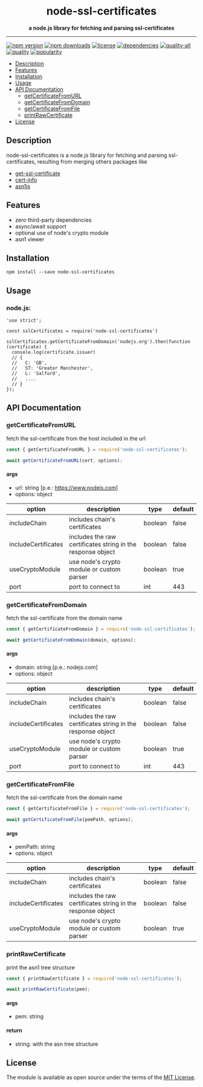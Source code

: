 <h1 align="center"> node-ssl-certificates </h1>
<p align="center">
  <b >a node.js library for fetching and parsing ssl-certificates</b>
</p>

<hr/>

[![npm version](https://img.shields.io/npm/v/node-ssl-certificates)]()
[![npm downloads](https://img.shields.io/npm/dt/node-ssl-certificates)]()
[![license](https://img.shields.io/npm/l/node-ssl-certificates)]()
[![dependencies](https://img.shields.io/librariesio/github/jmarroyave-compsci/node-ssl-certificates)]()
[![quality-all](https://img.shields.io/npms-io/quality-score/node-ssl-certificates?label=quality-all)]()
[![quality](https://img.shields.io/npms-io/quality-score/node-ssl-certificates)]()
[![popularity](https://img.shields.io/npms-io/popularity-score/node-ssl-certificates)]()
 

* [Description](#description)
* [Features](#features)
* [Installation](#installation)
* [Usage](#usage)
* [API Documentation](#api-documentation)
  * [getCertificateFromURL](#getCertificateFromURL)
  * [getCertificateFromDomain](#getCertificateFromDomain)
  * [getCertificateFromFile](#getCertificateFromFile)
  * [printRawCertificate](#printRawCertificate)
* [License](#license)


## Description
node-ssl-certificates is a node.js library for fetching and parsing ssl-certificates, resulting from merging others packages like

* [get-ssl-certificate](https://www.npmjs.com/package/get-ssl-certificate)  
* [cert-info](https://www.npmjs.com/package/cert-info)  
* [asn1js](https://www.npmjs.com/package/asn1js)  

## Features
  * zero third-party dependencies
  * async/await support
  * optional use of node's crypto module
  * asn1 viewer


## Installation

```
npm install --save node-ssl-certificates
```

## Usage

### node.js:

```
'use strict';
 
const sslCertificates = require('node-ssl-certificates')
 
sslCertificates.getCertificateFromDomain('nodejs.org').then(function (certificate) {
  console.log(certificate.issuer)
  // { 
  //   C: 'GB',
  //   ST: 'Greater Manchester',
  //   L: 'Salford',
  //   ....
  // }
});
```

## API Documentation

### getCertificateFromURL

fetch the ssl-certificate from the host included in the url

```javascript
const { getCertificateFromURL } = require('node-ssl-certificates');

await getCertificateFromURL(cert, options);
```

#### args

- url: string [p.e.: https://www.nodejs.com]
- options: object

| option| description | type | default |
| --- | ---- | ---- | ---- |
| includeChain | includes chain's certificates | boolean | false |
| includeCertificates | includes the raw certificates string in the response object | boolean | false |
| useCryptoModule | use node's crypto module or custom parser | boolean | true |
| port | port to connect to | int | 443 |

### getCertificateFromDomain

fetch the ssl-certificate from the domain name

```javascript
const { getCertificateFromDomain } = require('node-ssl-certificates');

await getCertificateFromDomain(domain, options);
```


#### args

- domain: string [p.e.: nodejs.com]
- options: object

| option| description | type | default |
| --- | ---- | ---- | ---- |
| includeChain | includes chain's certificates | boolean | false |
| includeCertificates | includes the raw certificates string in the response object | boolean | false |
| useCryptoModule | use node's crypto module or custom parser | boolean | true |
| port | port to connect to | int | 443 |

### getCertificateFromFile

fetch the ssl-certificate from the domain name

```javascript
const { getCertificateFromFile } = require('node-ssl-certificates');

await getCertificateFromFile(pemPath, options);
```

#### args

- pemPath: string
- options: object

| option| description | type | default |
| --- | ---- | ---- | ---- |
| includeChain | includes chain's certificates | boolean | false |
| includeCertificates | includes the raw certificates string in the response object | boolean | false |
| useCryptoModule | use node's crypto module or custom parser | boolean | true |

### printRawCertificate

print the asn1 tree structure

```javascript
const { printRawCertificate } = require('node-ssl-certificates');

await printRawCertificate(pem);
```

#### args

- pem: string

#### return

- string: with the asn tree structure 

## License

The module is available as open source under the terms of the [MIT License](http://opensource.org/licenses/MIT).
